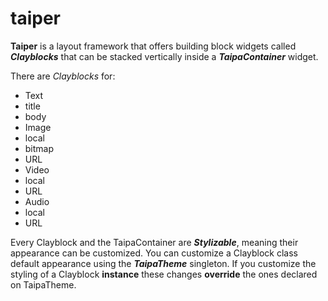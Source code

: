 # taiper
**Taiper** is a layout framework that offers building block widgets called ***Clayblocks*** that can be stacked vertically inside a ***TaipaContainer*** widget.

There are *Clayblocks* for:
 * Text
  * title
  * body
 * Image
  * local
  * bitmap
  * URL
 * Video
  * local
  * URL
 * Audio
  * local
  * URL
 
Every Clayblock and the TaipaContainer are ***Stylizable***, meaning their appearance can be customized.
You can customize a Clayblock class default appearance using the ***TaipaTheme*** singleton.
If you customize the styling of a Clayblock **instance** these changes **override** the ones declared on TaipaTheme.